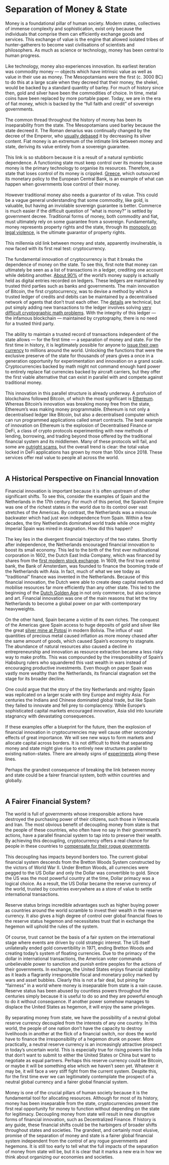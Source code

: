 # Separation of Money & State 

<div>
Money is a foundational pillar of human society. Modern states, collectives of immense complexity and sophistication, exist only because the individuals that comprise them can efficiently exchange goods and services. This exchange of value is the engine that allowed isolated tribes of hunter-gatherers to become vast civilisations of scientists and philosophers. As much as science or technology, money has been central to human progress.
</div><br>
<div>
Like technology, money also experiences innovation. Its earliest iteration was commodity money — objects which have intrinsic value as well as value in their use as money. The Mesopotamians were the first (c. 3000 BC) to do this at a large scale when they decreed that their money, the shekel, would be backed by a standard quantity of barley. For much of history since then, gold and silver have been the commodities of choice. In time, metal coins have been replaced by more portable paper. Today, we are in the era of fiat money, which is backed by the “full faith and credit” of sovereign governments.
</div><br>
<div>
The common thread throughout the history of money has been its inseparability from the state. The Mesopotamians used barley because the state decreed it. The Roman denarius was continually changed by the decree of the Emperor, who <a href="https://en.wikipedia.org/wiki/Denarius#Debasement_and_evolution">usually debased</a> it by decreasing its silver content. Fiat money is an extremum of the intimate link between money and state, deriving its value entirely from a sovereign guarantee.
</div><br>
<div>
This link is so stubborn because it is a result of a natural symbiotic dependence. A functioning state must keep control over its money because money is the primary technology to organise its resources. Therefore, a state that loses control of its money is crippled. <a href="https://www.washingtonpost.com/posteverything/wp/2015/07/13/why-greece-should-leave-the-euro-zone/">Greece</a>, which outsourced its monetary policy to the European Central Bank, is an example of what can happen when governments lose control of their money.
</div><br>
<div>
However traditional money also needs a guarantor of its value. This could be a vague general understanding that some commodity, like gold, is valuable, but having an inviolable sovereign guarantee is better. Commerce is much easier if the difficult question of “what is money?” is settled by government decree. Traditional forms of money, both commodity and fiat, must ultimately rely on some guarantee from a sovereign. Fundamentally, money represents property rights and the state, through its <a href="https://en.wikipedia.org/wiki/Monopoly_on_violence">monopoly on legal violence</a>, is the ultimate guarantor of property rights.
</div><br>
<div>
This millennia old link between money and state, apparently invulnerable, is now faced with its first real test: cryptocurrency.
</div><br>
<div>
The fundamental innovation of cryptocurrency is that it breaks the dependence of money on the state. To see this, first note that money can ultimately be seen as a list of transactions in a ledger, crediting one account while debiting another. <a href="https://www.futureagenda.org/foresights/digital-money/">About 90%</a> of the world’s money supply is actually held as digital entries recorded on ledgers. These ledgers are maintained by trusted third parties such as banks and governments. The main innovation of Bitcoin, the first cryptocurrency, was to devise a method by which a trusted ledger of credits and debits can be maintained by a decentralised network of agents that don’t trust each other. The <a href="https://bitcoin.org/bitcoin.pdf">details</a> are technical, but put simply adding new transactions to the ledger involves solving <a href="https://en.wikipedia.org/wiki/Integer_factorization">very difficult cryptographic math problems</a>. With the integrity of this ledger — the infamous blockchain — maintained by cryptography, there is no need for a trusted third party.
</div><br>
<div>
The ability to maintain a trusted record of transactions independent of the state allows — for the first time — a separation of money and state. For the first time in history, it is legitimately possible for anyone to <a href="https://www.youtube.com/watch?v=bgz4jahgaW0">issue their own currency</a> to millions around the world. Unlocking the functions that were the exclusive preserve of the state for thousands of years gives a once in a generation opportunity for experimentation and innovation on a grand scale. Cryptocurrencies backed by math might not command enough hard power to entirely replace fiat currencies backed by aircraft carriers, but they offer the first viable alternative that can exist in parallel with and compete against traditional money.
</div><br>
<div>
This innovation in this parallel structure is already underway. A profusion of blockchains followed Bitcoin, of which the most significant is <a href="https://ethereum.org/en/">Ethereum</a>. Whereas Bitcoin’s innovation was breaking money free from the state, Ethereum’s was making money programmable. Ethereum is not only a decentralised ledger like Bitcoin, but also a decentralised computer which can run programmed applications called smart contracts. The best example of innovation on Ethereum is the explosion of Decentralised Finance or DeFi, a class of crypto protocols experimenting with new methods of lending, borrowing, and trading beyond those offered by the traditional financial system and its middlemen. Many of these protocols will fail, and some are <a href="https://www.coindesk.com/learn/how-to-stay-safe-in-defi-red-flags-and-risks-you-need-to-know/#:~:text=A%20recent%20DeFi%20scam%2C%20especially,exchanges%20as%20there's%20no%20liquidity">outright scams</a>, but the overall trend is clear: the total value locked in DeFi applications has grown by more than 100x since 2018. These services offer real value to people all across the world.
</div><br>

## A Historical Perspective on Financial Innovation
<div>
Financial innovation is important because it is often upstream of other significant shifts. To see this, consider the examples of Spain and the Netherlands in the 17th century. For much of this period, the Spanish Empire was one of the richest states in the world due to its control over vast stretches of the Americas. By contrast, the Netherlands was a minuscule backwater which had just won independence from Spain. Within a few decades, the tiny Netherlands dominated world trade while once mighty Imperial Spain was mired in stagnation. How did this happen?
</div><br>
<div>
The key lies in the divergent financial trajectory of the two states. Shortly after independence, the Netherlands encouraged financial innovation to boost its small economy. This led to the birth of the first ever multinational corporation in 1602, the Dutch East India Company, which was financed by shares from the <a href="https://en.wikipedia.org/wiki/Euronext_Amsterdam">first modern stock exchange</a>. In 1609, the first true central bank, the Bank of Amsterdam, was founded to finance the booming trade of the Netherlands with Asia. In fact, much of what we see today as “traditional” finance was invented in the Netherlands. Because of this financial innovation, the Dutch were able to create deep capital markets and mobilise resources far more efficiently than any other state. This led to the beginning of the <a href="https://en.wikipedia.org/wiki/Dutch_Golden_Age">Dutch Golden Age</a> in not only commerce, but also science and art. Financial innovation was one of the main reasons that let the tiny Netherlands to become a global power on par with contemporary heavyweights.
</div><br>
<div>
On the other hand, Spain became a victim of its own riches. The conquest of the Americas gave Spain access to huge deposits of gold and silver like the great <a href="https://en.wikipedia.org/wiki/Cerro_Rico">silver mine at Potosí</a> in modern Bolivia. The influx of vast quantities of precious metal caused inflation as more money chased after the same amount of goods, which caused Spain’s economy to stagnate. The abundance of natural resources also caused a decline in entrepreneurship and innovation as resource extraction became a less risky way to make profits. This was compounded by the irresponsibility of Spain’s Habsburg rulers who squandered this vast wealth in wars instead of encouraging productive investments. Even though on paper Spain was vastly more wealthy than the Netherlands, its financial stagnation set the stage for its broader decline.
</div><br>
<div>
One could argue that the story of the tiny Netherlands and mighty Spain was replicated on a larger scale with tiny Europe and mighty Asia. For centuries the Indians and Chinese dominated global trade, but like Spain they failed to innovate and fell prey to complacency. While Europe’s sophisticated capital markets encouraged innovation, Asia slid into luxuriate stagnancy with devastating consequences.
</div><br>
<div>
If these examples offer a blueprint for the future, then the explosion of financial innovation in cryptocurrencies may well cause other secondary effects of great importance. We will see new ways to form markets and allocate capital across borders. It is not difficult to think that separating money and state might give rise to entirely new structures parallel to existing nation-states. There are already signs of <a href="https://vitalik.ca/general/2021/10/31/cities.html">experiments</a> along these lines.
</div><br>
<div>
Perhaps the grandest consequence of breaking the link between money and state could be a fairer financial system, both within countries and globally.
</div><br>

## A Fairer Financial System? 

<div>
The world is full of governments whose irresponsible actions have destroyed the purchasing power of their citizens, such those in Venezuela and Iran. The most obvious benefit of decoupling money from state is that the people of these countries, who often have no say in their government’s actions, have a parallel financial system to tap into to preserve their wealth. By achieving this decoupling, cryptocurrency offers a real chance for people in these countries to <a href="https://www.dw.com/en/venezuelans-try-to-beat-hyperinflation-with-cryptocurrency-revolution/a-57219083">compensate for their rogue governments</a>.
</div><br>
<div>
This decoupling has impacts beyond borders too. The current global financial system descends from the Bretton Woods System constructed by the victors of World War II. Under Bretton Woods, all currencies were pegged to the US Dollar and only the Dollar was convertible to gold. Since the US was the most powerful country at the time, Dollar primacy was a logical choice. As a result, the US Dollar became the reserve currency of the world, trusted by countries everywhere as a store of value to settle international transactions.
</div><br>
<div>
Reserve status brings incredible advantages such as higher buying power as countries around the world scramble to invest their wealth in the reserve currency. It also gives a high degree of control over global financial flows to the reserve status hegemon and necessitates trust that in exchange the hegemon will uphold the rules of the system.
</div><br>
<div>
Of course, trust cannot be the basis of a fair system on the international stage where events are driven by cold strategic interest. The US itself unilaterally ended gold convertibility in 1971, ending Bretton Woods and creating today’s system of floating currencies. Due to the primacy of the dollar in international transactions, the American voter commands unbelievable power to sanction and punish entire peoples for the actions of their governments. In exchange, the United States enjoys financial stability as it leads a flagrantly irresponsible fiscal and monetary policy marked by wars and asset bubbles. Clearly this is not a fair deal, but pining for “fairness” in a world where money is inseparable from state is a vain cause. Reserve status has been abused by countless powers throughout the centuries simply because it is useful to do so and they are powerful enough to do it without consequence. If another power somehow manages to displace the United States as hegemon, it will enjoy the same privileges.
</div><br>
<div>
By separating money from state, we have the possibility of a neutral global reserve currency decoupled from the interests of any one country. In this world, the people of one nation don’t have the capacity to destroy livelihoods in another at the flick of a financial switch, nor does the world have to finance the irresponsibility of a hegemon drunk on power. More practically, a neutral reserve currency is an increasingly attractive prospect in today’s uncertain world. This is especially true for rising powers like India that don’t want to submit to either the United States or China but want to negotiate as equal partners. Perhaps this reserve currency could be Bitcoin, or maybe it will be something else which we haven’t seen yet. Whatever it may be, it will face a very stiff fight from the current system. Despite this, for the first time ever we can legitimately contemplate the prospect of a neutral global currency and a fairer global financial system.
</div><br>
<div>
Money is one of the crucial pillars of human society because it is the fundamental tool for allocating resources. Although for most of its history, money has been inseparable from the state, cryptocurrencies present the first real opportunity for money to function without depending on the state for legitimacy. Decoupling money from state will result in new disruptive forms of financial innovation, such as Decentralized Finance. If history is any guide, these financial shifts could be the harbingers of broader shifts throughout states and societies. The grandest, and certainly most elusive, promise of the separation of money and state is a fairer global financial system independent from the control of any rogue governments and hegemons. It is still too early to tell what the full impacts of the separation of money from state will be, but it is clear that it marks a new era in how we think about organizing our economies and societies.
</div><br>